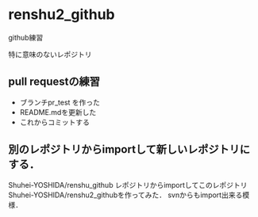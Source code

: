 # renshu2_github
github練習

特に意味のないレポジトリ

## pull requestの練習
* ブランチpr_test を作った
* README.mdを更新した
* これからコミットする

## 別のレポジトリからimportして新しいレポジトリにする．
Shuhei-YOSHIDA/renshu_github レポジトリからimportしてこのレポジトリShuhei-YOSHIDA/renshu2_githubを作ってみた．
svnからもimport出来る模様．
